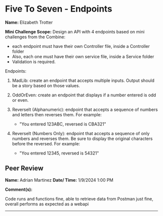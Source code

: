 # Five To Seven - Endpoints


**Name:** Elizabeth Trotter

**Mini Challenge Scope:** Design an API with 4 endpoints based on mini challenges from the Combine: 
- each endpoint must have their own Controller file, inside a Controller folder
- Also, each one must have their own service file, inside a Service folder
- Validation is required.

Endpoints:
1. MadLib: create an endpoint that accepts multiple inputs.  Output should be a story based on those values.

2. OddOrEven: create an endpoint that displays if a number entered is odd or even.

3. ReverseIt (Alphanumeric): endpoint that accepts a sequence of numbers and letters then reverses them.  For example:
    - "You entered 123ABC, reversed is CBA321"

4. ReverseIt (Numbers Only): endpoint that accepts a sequence of only numbers and reverses them. Be sure to display the original characters before the reversed. For example:
    - "You entered 12345, reversed is 54321"


## Peer Review
**Name:** Adrian Martinez **Date/ Time:** 1/9/2024 1:00 PM

**Comment(s):**

Code runs and functions fine, able to retrieve data from Postman just fine, overall performs as expected as a webapi 


---